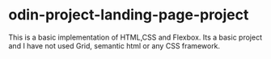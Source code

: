 # odin-project-landing-page-project
This is a basic implementation of HTML,CSS and Flexbox. Its a basic project and I have not used Grid, semantic html or any CSS framework.

